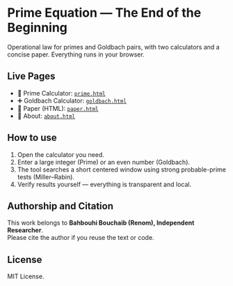 # Prime Equation — The End of the Beginning

Operational law for primes and Goldbach pairs, with two calculators and a concise paper. Everything runs in your browser.

## Live Pages

- 🧮 Prime Calculator: [`prime.html`](./prime.html)  
- ➕ Goldbach Calculator: [`goldbach.html`](./goldbach.html)  
- 📄 Paper (HTML): [`paper.html`](./paper.html)  
- 👤 About: [`about.html`](./about.html)

## How to use

1. Open the calculator you need.  
2. Enter a large integer (Prime) or an even number (Goldbach).  
3. The tool searches a short centered window using strong probable-prime tests (Miller–Rabin).  
4. Verify results yourself — everything is transparent and local.

## Authorship and Citation

This work belongs to **Bahbouhi Bouchaib (Renom), Independent Researcher**.  
Please cite the author if you reuse the text or code.

## License

MIT License.
